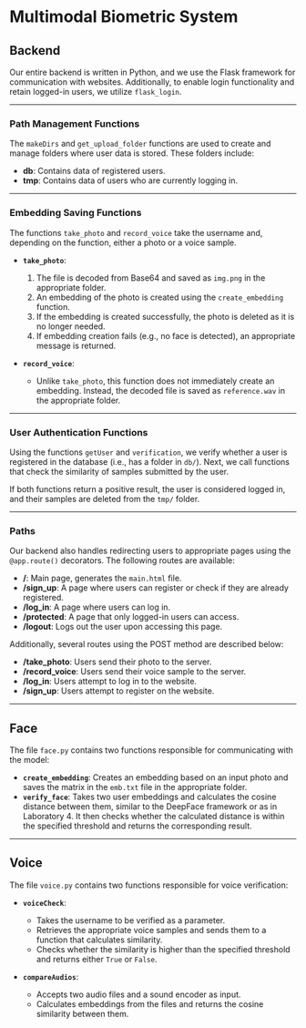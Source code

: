 # Multimodal Biometric System

## Backend

Our entire backend is written in Python, and we use the Flask framework for communication with websites. Additionally, to enable login functionality and retain logged-in users, we utilize `flask_login`.

---

### Path Management Functions

The `makeDirs` and `get_upload_folder` functions are used to create and manage folders where user data is stored. These folders include:  
- **db**: Contains data of registered users.  
- **tmp**: Contains data of users who are currently logging in.  

---

### Embedding Saving Functions

The functions `take_photo` and `record_voice` take the username and, depending on the function, either a photo or a voice sample.

- **`take_photo`**:  
   1. The file is decoded from Base64 and saved as `img.png` in the appropriate folder.  
   2. An embedding of the photo is created using the `create_embedding` function.  
   3. If the embedding is created successfully, the photo is deleted as it is no longer needed.  
   4. If embedding creation fails (e.g., no face is detected), an appropriate message is returned.  

- **`record_voice`**:  
   - Unlike `take_photo`, this function does not immediately create an embedding. Instead, the decoded file is saved as `reference.wav` in the appropriate folder.

---

### User Authentication Functions

Using the functions `getUser` and `verification`, we verify whether a user is registered in the database (i.e., has a folder in `db/`). Next, we call functions that check the similarity of samples submitted by the user.  

If both functions return a positive result, the user is considered logged in, and their samples are deleted from the `tmp/` folder.  

---

### Paths

Our backend also handles redirecting users to appropriate pages using the `@app.route()` decorators. The following routes are available:  
- **/**: Main page, generates the `main.html` file.  
- **/sign_up**: A page where users can register or check if they are already registered.  
- **/log_in**: A page where users can log in.  
- **/protected**: A page that only logged-in users can access.  
- **/logout**: Logs out the user upon accessing this page.  

Additionally, several routes using the POST method are described below:  
- **/take_photo**: Users send their photo to the server.  
- **/record_voice**: Users send their voice sample to the server.  
- **/log_in**: Users attempt to log in to the website.  
- **/sign_up**: Users attempt to register on the website.

---

## Face

The file `face.py` contains two functions responsible for communicating with the model:  

- **`create_embedding`**: Creates an embedding based on an input photo and saves the matrix in the `emb.txt` file in the appropriate folder.  
- **`verify_face`**: Takes two user embeddings and calculates the cosine distance between them, similar to the DeepFace framework or as in Laboratory 4. It then checks whether the calculated distance is within the specified threshold and returns the corresponding result.

---

## Voice

The file `voice.py` contains two functions responsible for voice verification:  

- **`voiceCheck`**:  
   - Takes the username to be verified as a parameter.  
   - Retrieves the appropriate voice samples and sends them to a function that calculates similarity.  
   - Checks whether the similarity is higher than the specified threshold and returns either `True` or `False`.  

- **`compareAudios`**:  
   - Accepts two audio files and a sound encoder as input.  
   - Calculates embeddings from the files and returns the cosine similarity between them.  

